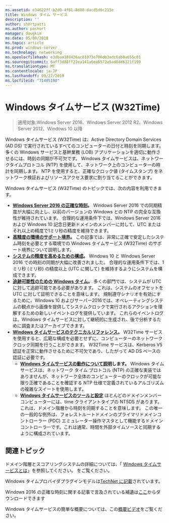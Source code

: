 ```yaml
---
ms.assetid: e34622ff-b2d0-4f81-8d00-dacd5d6c215e
title: Windows タイム サービス
description: ''
author: shortpatti
ms.author: pashort
manager: dougkim
ms.date: 05/08/2018
ms.topic: article
ms.prod: windows-server
ms.technology: networking
ms.openlocfilehash: e3dbaa188426ac81073e706db3adc6ab0a655c01
ms.sourcegitcommit: 6aff3d88ff22ea141a6ea6572a5ad8dd6321f199
ms.translationtype: MT
ms.contentlocale: ja-JP
ms.lasthandoff: 09/27/2019
ms.locfileid: "71405190"
---
```

# <a name="windows-time-service-w32time"></a>Windows タイムサービス (W32Time)

>適用対象:Windows Server 2016、Windows Server 2012 R2、Windows Server 2012、Windows 10 以降

Windows タイムサービス (W32Time) は、Active Directory Domain Services (AD DS) で実行されているすべてのコンピューターの日付と時刻を同期します。 多くの Windows サービスと基幹業務 (LOB) アプリケーションを適切に動作させるには、時刻の同期が不可欠です。 Windows タイムサービスは、ネットワークタイムプロトコル (NTP) を使用して、ネットワーク上のコンピューターの時計を同期します。 NTP を使用すると、正確なクロック値 (タイムスタンプ) をネットワーク検証およびリソースアクセス要求に割り当てることができます。

Windows タイムサービス (W32Time) のトピックでは、次の内容を利用できます。
- **[Windows Server 2016 の正確な時刻](accurate-time.md)。** Windows Server 2016 での同期精度が大幅に向上し、以前のバージョンの Windows との NTP の完全な互換性が維持されています。 合理的な運用条件下では、Windows Server 2016 および Windows 10 記念日更新ドメインのメンバーに対して、UTC またはそれ以上の精度で1ミリ秒の精度を維持できます。
- **[高精度の環境のサポート境界](support-boundary.md)。** この記事では、非常に正確で安定したシステム時刻を必要とする環境での Windows タイムサービス (W32Time) のサポート境界について説明します。
- **[システムの精度を高めるための構成](configuring-systems-for-high-accuracy.md)。** Windows 10 と Windows Server 2016 での時刻の同期が大幅に改善されました。  合理的な運用条件下では、1ミリ秒 (ミリ秒) の精度以上 (UTC に関して) を維持するようにシステムを構成できます。
- **[追跡可能性のための Windows タイム](windows-time-for-traceability.md)。** 多くの部門では、システムが UTC に対して追跡可能である必要があります。  これは、システムのオフセットを UTC に対して証明できることを意味します。  規制遵守シナリオを有効にするために、Windows 10 およびサーバー2016では、オペレーティングシステムの観点から画像を提供してシステムクロックで実行されるアクションを理解するための新しいイベントログを提供しています。  これらのイベントログは、Windows タイムサービスに対して継続的に生成され、後で分析するために調査またはアーカイブできます。
- **[Windows タイムサービスのテクニカルリファレンス](windows-time-service-tech-ref.md)。** W32Time サービスを使用すると、広範な構成を必要とせずに、コンピューターのネットワーククロック同期を行うことができます。 W32Time サービスは、Kerberos V5 認証を正常に動作させるために不可欠であり、したがって AD DS ベースの認証に必要です。
    - **[Windows タイムサービスの動作について説明](How-the-Windows-Time-Service-Works.md)します。** Windows タイム サービスは、ネットワーク タイム プロトコル (NTP) の正確な実装ではありませんが、ネットワーク全体のコンピューターのクロックが可能な限り正確であることを確認する NTP 仕様で定義されているアルゴリズムの複雑なスイートを使用します。
    - **[Windows タイムサービスのツールと設定](Windows-Time-Service-Tools-and-Settings.md)** ほとんどのドメインメンバーコンピューターには、time クライアントタイプの NT5DS があります。これは、ドメイン階層から時刻を同期することを意味します。 この唯一の一般的な例外は、フォレストルートドメインのプライマリドメインコントローラー (PDC) エミュレーター操作マスタとして機能するドメインコントローラーです。これは通常、時間を外部タイムソースと同期するように構成されています。


## <a name="related-topics"></a>関連トピック
ドメイン階層とスコアリングシステムの詳細については、「 [Windows タイムサービスとは](https://blogs.msdn.microsoft.com/w32time/2007/07/07/what-is-windows-time-service/)」を参照してください。 をご覧ください。

Windows タイムプロバイダプラグインモデルは[TechNet に記載](https://msdn.microsoft.com/library/windows/desktop/ms725475%28v=vs.85%29.aspx)されています。

Windows 2016 の正確な時刻に関する記事で言及されている補遺は[ここ](https://windocs.blob.core.windows.net/windocs/WindowsTimeSyncAccuracy_Addendum.pdf)からダウンロードできます

Windows タイムサービスの簡単な概要については、この[概要ビデオ](https://aka.ms/WS2016TimeVideo)をご覧ください。
